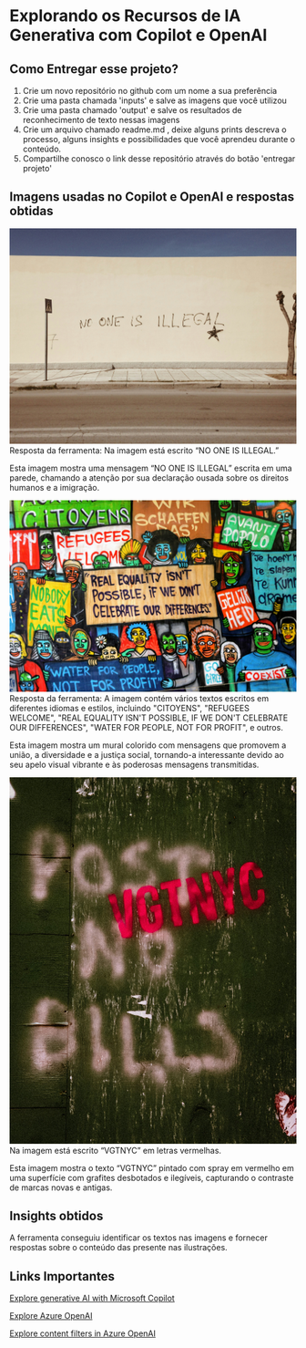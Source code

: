# Explorando os Recursos de IA Generativa com Copilot e OpenAI   

## Como Entregar esse projeto?

1. Crie um novo repositório no github com um nome a sua preferência
2. Crie uma pasta chamada 'inputs' e salve as imagens que você utilizou
3. Crie uma pasta chamado 'output' e salve os resultados de reconhecimento de texto nessas imagens
4. Crie um arquivo chamado readme.md , deixe alguns prints descreva o processo, alguns insights e possibilidades que você aprendeu durante o conteúdo.
5. Compartilhe conosco o link desse repositório através do botão 'entregar projeto'

## Imagens usadas no Copilot e OpenAI e respostas obtidas

![alt text](img-1-1.jpg)
Resposta da ferramenta: Na imagem está escrito “NO ONE IS ILLEGAL.”

Esta imagem mostra uma mensagem “NO ONE IS ILLEGAL” escrita em uma parede, chamando a atenção por sua declaração ousada sobre os direitos humanos e a imigração.

![alt text](img-2.jpg)
Resposta da ferramenta: A imagem contém vários textos escritos em diferentes idiomas e estilos, incluindo "CITOYENS", "REFUGEES WELCOME", "REAL EQUALITY ISN'T POSSIBLE, IF WE DON'T CELEBRATE OUR DIFFERENCES", "WATER FOR PEOPLE, NOT FOR PROFIT", e outros.

Esta imagem mostra um mural colorido com mensagens que promovem a união, a diversidade e a justiça social, tornando-a interessante devido ao seu apelo visual vibrante e às poderosas mensagens transmitidas.

![alt text](img-3.jpg)
Na imagem está escrito “VGTNYC” em letras vermelhas.

Esta imagem mostra o texto “VGTNYC” pintado com spray em vermelho em uma superfície com grafites desbotados e ilegíveis, capturando o contraste de marcas novas e antigas.

## Insights obtidos
A ferramenta conseguiu identificar os textos nas imagens e fornecer respostas sobre o conteúdo das presente nas ilustrações.

## Links Importantes
[Explore generative AI with Microsoft Copilot](https://microsoftlearning.github.io/mslearn-ai-fundamentals/Instructions/Labs/12-generative-ai.html)     

[Explore Azure OpenAI](https://microsoftlearning.github.io/mslearn-ai-fundamentals/Instructions/Labs/13-azure-openai.html)

[Explore content filters in Azure OpenAI](https://microsoftlearning.github.io/mslearn-ai-fundamentals/Instructions/Labs/14-azure-openai-content-filters.html)

 